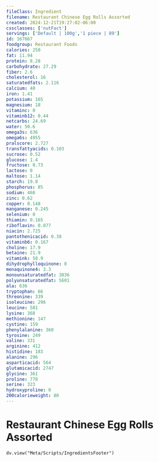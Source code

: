 ```yaml
---
fileClass: Ingredient
filename: Restaurant Chinese Egg Rolls Assorted
created: 2024-12-21T19:27:02-06:00
cssclasses: ['nutFact']
servings: ['Default | 100g','1 piece | 89']
id: 167667
foodgroup: Restaurant Foods
calories: 250
fat: 11.94
protein: 8.28
carbohydrate: 27.29
fiber: 2.6
cholesterol: 16
saturatedfats: 2.116
calcium: 40
iron: 1.41
potassium: 165
magnesium: 18
vitaminc: 0
vitaminb12: 0.44
netcarbs: 24.69
water: 50.6
omega3s: 636
omega6s: 4955
pralscore: 2.727
transfattyacids: 0.103
sucrose: 0.52
glucose: 1.4
fructose: 0.73
lactose: 0
maltose: 1.14
starch: 19.8
phosphorus: 85
sodium: 468
zinc: 0.62
copper: 0.148
manganese: 0.245
selenium: 0
thiamin: 0.165
riboflavin: 0.077
niacin: 2.725
pantothenicacid: 0.38
vitaminb6: 0.167
choline: 17.9
betaine: 21.9
vitamink: 58.9
dihydrophylloquinone: 0
menaquinone4: 3.3
monounsaturatedfat: 3036
polyunsaturatedfat: 5601
ala: 636
tryptophan: 66
threonine: 339
isoleucine: 296
leucine: 581
lysine: 368
methionine: 147
cystine: 159
phenylalanine: 360
tyrosine: 249
valine: 331
arginine: 412
histidine: 183
alanine: 296
asparticacid: 564
glutamicacid: 2747
glycine: 361
proline: 778
serine: 323
hydroxyproline: 0
200calorieweight: 80
---
```


# Restaurant Chinese Egg Rolls Assorted

```dataviewjs
dv.view("Meta/Scripts/IngredientsFooter")
```
